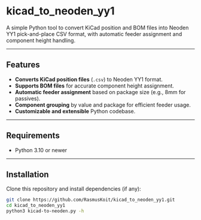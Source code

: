 # kicad_to_neoden_yy1

A simple Python tool to convert KiCad position and BOM files into Neoden YY1 pick-and-place CSV format, with automatic feeder assignment and component height handling.

---

## Features

- **Converts KiCad position files** (`.csv`) to Neoden YY1 format.
- **Supports BOM files** for accurate component height assignment.
- **Automatic feeder assignment** based on package size (e.g., 8mm for passives).
- **Component grouping** by value and package for efficient feeder usage.
- **Customizable and extensible** Python codebase.

---

## Requirements

- Python 3.10 or newer

---

## Installation

Clone this repository and install dependencies (if any):

```sh
git clone https://github.com/RasmusKoit/kicad_to_neoden_yy1.git
cd kicad_to_neoden_yy1
python3 kicad-to-neoden.py -h
```
